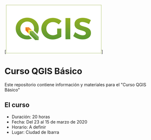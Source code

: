 [![Logo](/logo.png)]

# Curso QGIS Básico
Este repositorio contiene información y materiales para el "Curso QGIS Básico"

## El curso

- Duración: 20 horas
- Fecha: Del 23 al 15 de marzo de 2020
- Horario: A definir
- Lugar: Ciudad de Ibarra


